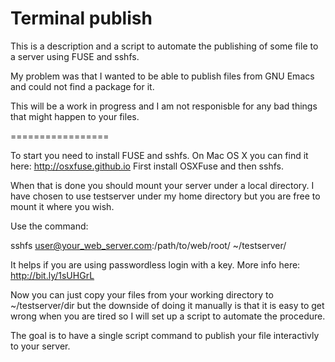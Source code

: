Terminal publish
================

This is a description and a script to automate the publishing of some file to a server using FUSE and sshfs.

My problem was that I wanted to be able to publish files from GNU Emacs and could not find a package for it.

This will be a work in progress and I am not responisble for any bad things that might happen to your files.

=================

To start you need to install FUSE and sshfs.
On Mac OS X you can find it here: http://osxfuse.github.io
First install OSXFuse and then sshfs.

When that is done you should mount your server under a local directory.
I have chosen to use testserver under my home directory but you are free to mount it where you wish.

Use the command:

sshfs user@your_web_server.com:/path/to/web/root/ ~/testserver/

It helps if you are using passwordless login with a key. More info here: http://bit.ly/1sUHGrL

Now you can just copy your files from your working directory to ~/testserver/dir but the downside of doing it manually is that it is easy to get wrong when you are tired so I will set up a script to automate the procedure.

The goal is to have a single script command to publish your file interactivly to your server.
